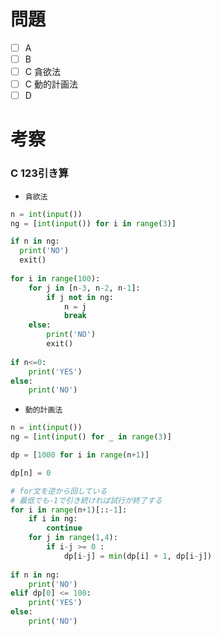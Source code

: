 # 問題
* [ ] A
* [ ] B
* [ ] C 貪欲法
* [ ] C 動的計画法
* [ ] D

# 考察
### C 123引き算
- `貪欲法`

```python
n = int(input())
ng = [int(input()) for i in range(3)]

if n in ng:
  print('NO')
  exit()
  
for i in range(100):
    for j in [n-3, n-2, n-1]:
        if j not in ng:
            n = j
            break
    else:
        print('NO')
        exit()
      
if n<=0:
    print('YES')
else:
    print('NO')
```

- `動的計画法`

```python
n = int(input())
ng = [int(input() for _ in range(3)]

dp = [1000 for i in range(n+1)]

dp[n] = 0

# for文を逆から回している
# 最低でも-1で引き続ければ試行が終了する
for i in range(n+1)[::-1]:
    if i in ng:
        continue
    for j in range(1,4):
        if i-j >= 0 :
            dp[i-j] = min(dp[i] + 1, dp[i-j])
    
if n in ng:
    print('NO')
elif dp[0] <= 100:
    print('YES')
else:
    print('NO')
```
